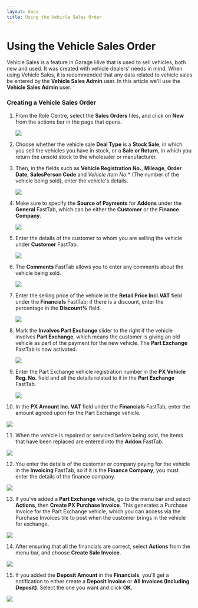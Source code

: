 ```yaml
---
layout: docs
title: Using the Vehicle Sales Order
---
```


# Using the Vehicle Sales Order
Vehicle Sales is a feature in Garage Hive that is used to sell vehicles, both new and used. It was created with vehicle dealers' needs in mind.
When using Vehicle Sales, it is recommended that any data related to vehicle sales be entered by the **Vehicle Sales Admin** user. In this article we'll use the **Vehicle Sales Admin** user.


### Creating a Vehicle Sales Order
1. From the Role Centre, select the **Sales Orders** tiles, and click on **New** from the actions bar in the page that opens.

   ![](media/garagehive-vehicle-sales-order1.png)

2. Choose whether the vehicle sale **Deal Type** is a **Stock Sale**, in which you sell the vehicles you have in stock, or a **Sale or Return**, in which you return the unsold stock to the wholesaler or manufacturer.
3. Then, in the fields such as **Vehicle Registration No.**, **Mileage**, **Order Date**, **SalesPerson Code** and *Vehicle Item No.** (The number of the vehicle being sold), enter the vehicle's details.
   
   ![](media/garagehive-vehicle-sales-order2.png)

4. Make sure to specify the **Source of Payments** for **Addons** under the **General** FastTab, which can be either the **Customer** or the **Finance Company**.

   ![](media/garagehive-vehicle-sales-order3.png)

5. Enter the details of the customer to whom you are selling the vehicle under **Customer** FastTab.

   ![](media/garagehive-vehicle-sales-order4.png)

6. The **Comments** FastTab allows you to enter any comments about the vehicle being sold.

   ![](media/garagehive-vehicle-sales-order5.png)

7. Enter the selling price of the vehicle in the **Retail Price Incl.VAT** field under the **Financials** FastTab; if there is a discount, enter the percentage in the **Discount%** field.

   ![](media/garagehive-vehicle-sales-order6.png)

8. Mark the **Involves Part Exchange** slider to the right if the vehicle involves **Part Exchange**, which means the customer is giving an old vehicle as part of the payment for the new vehicle. The **Part Exchange** FastTab is now activated.

   ![](media/garagehive-vehicle-sales-order7.png)

9. Enter the Part Exchange vehicle registration number in the **PX Vehicle Reg. No.** field and all the details related to it in the **Part Exchange** FastTab.

   ![](media/garagehive-vehicle-sales-order8.png)

10. In the **PX Amount Inc. VAT** field under the **Financials** FastTab, enter the amount agreed upon for the Part Exchange vehicle.

   ![](media/garagehive-vehicle-sales-order9.png)

11. When the vehicle is repaired or serviced before being sold, the items that have been replaced are entered into the **Addon** FastTab.

   ![](media/garagehive-vehicle-sales-order10.png)

12. You enter the details of the customer or company paying for the vehicle in the **Invoicing** FastTab, so if it is the **Finance Company**, you must enter the details of the finance company.

   ![](media/garagehive-vehicle-sales-order11.png)

13. If you've added a **Part Exchange** vehicle, go to the menu bar and select **Actions**, then **Create PX Purchase Invoice**. This generates a Purchase Invoice for the Part Exchange vehicle, which you can access via the Purchase Invoices tile to post when the customer brings in the vehicle for exchange.

   ![](media/garagehive-vehicle-sales-order12.png)

14. After ensuring that all the financials are correct, select **Actions** from the menu bar, and choose **Create Sale Invoice**.

   ![](media/garagehive-vehicle-sales-order13.png)

15. If you added the **Deposit Amount** in the **Financials**, you'll get a notification to either create a **Deposit Invoice** or **All Invoices (Including Deposit)**. Select the one you want and click **OK**.

   ![](media/garagehive-vehicle-sales-order14.png)